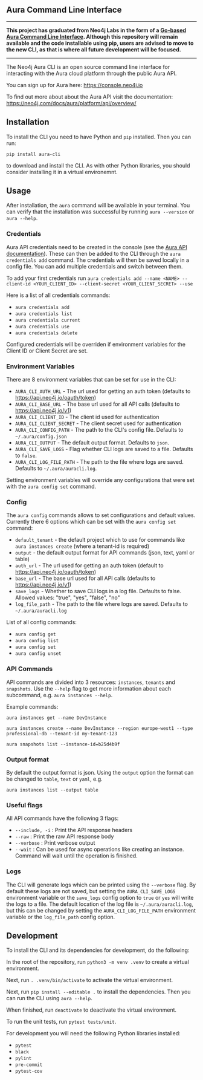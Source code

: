 ## Aura Command Line Interface

___
**This project has graduated from Neo4j Labs in the form of a [Go-based Aura Command Line Interface](https://github.com/neo4j/aura-cli). Although this repository will remain available and the code installable using pip, users are advised to move to the new CLI, as that is where all future development will be focused.**
___

The Neo4j Aura CLI is an open source command line interface for interacting with the Aura cloud platform through the public Aura API.

You can sign up for Aura here: https://console.neo4j.io

To find out more about about the Aura API visit the documentation: https://neo4j.com/docs/aura/platform/api/overview/

## Installation

To install the CLI you need to have Python and `pip` installed. Then you can run:

`pip install aura-cli`

to download and install the CLI. As with other Python libraries, you should consider installing it in a virtual environemnt.

## Usage

After installation, the `aura` command will be available in your terminal. You can verify that the installation was successful by running `aura --version` or `aura --help`.

### Credentials

Aura API credentials need to be created in the console (see the [Aura API documentation](https://console.neo4j.io/?_gl=1*ab5vqi*_ga*ODA4NTgzMDE4LjE2NzkzOTY4NDk.*_ga_DL38Q8KGQC*MTY5NDM0NDI0NC44MS4xLjE2OTQzNDUzMjEuNTAuMC4w&_ga=2.169558053.548335101.1694344245-808583018.1679396849#account)). These can then be added to the CLI through the `aura credentials add` command. The credentials will then be saved locally in a config file. You can add multiple credentials and switch between them.

To add your first credentials run
`aura credentials add --name <NAME> --client-id <YOUR_CLIENT_ID> --client-secret <YOUR_CLIENT_SECRET> --use`

Here is a list of all credentials commands:

- `aura credentials add`
- `aura credentials list`
- `aura credentials current`
- `aura credentials use`
- `aura credentials delete`

Configured credentials will be overriden if environment variables for the Client ID or Client Secret are set.

### Environment Variables

There are 8 environment variables that can be set for use in the CLI:

- `AURA_CLI_AUTH_URL` - The url used for getting an auth token (defaults to https://api.neo4j.io/oauth/token)
- `AURA_CLI_BASE_URL` - The base url used for all API calls (defaults to https://api.neo4j.io/v1)
- `AURA_CLI_CLIENT_ID` - The client id used for authentication
- `AURA_CLI_CLIENT_SECRET` - The client secret used for authentication
- `AURA_CLI_CONFIG_PATH` - The path to the CLI's config file. Defaults to `~/.aura/config.json`
- `AURA_CLI_OUTPUT` - The default output format. Defaults to `json`.
- `AURA_CLI_SAVE_LOGS` - Flag whether CLI logs are saved to a file. Defaults to `false`.
- `AURA_CLI_LOG_FILE_PATH` - The path to the file where logs are saved. Defaults to `~/.aura/auracli.log`.

Setting environment variables will override any configurations that were set with the `aura config set` command.

### Config

The `aura config` commands allows to set configurations and default values. Currently there 6 options which can be set with the `aura config set` command:

- `default_tenant` - the default project which to use for commands like `aura instances create` (where a tenant-id is required)
- `output` - the default output format for API commands (json, text, yaml or table)
- `auth_url` - The url used for getting an auth token (default to https://api.neo4j.io/oauth/token)
- `base_url` - The base url used for all API calls (defaults to https://api.neo4j.io/v1)
- `save_logs` - Whether to save CLI logs in a log file. Defaults to false. Allowed values: "true", "yes", "false", "no"
- `log_file_path` - The path to the file where logs are saved. Defaults to `~/.aura/auracli.log`

List of all config commands:

- `aura config get`
- `aura config list`
- `aura config set`
- `aura config unset`

### API Commands

API commands are divided into 3 resources: `instances`, `tenants` and `snapshots`. Use the `--help` flag to get more information about each subcommand, e.g. `aura instances --help`.

Example commands:

`aura instances get --name DevInstance`

`aura instances create --name DevInstance --region europe-west1 --type professional-db --tenant-id my-tenant-123`

`aura snapshots list --instance-id=b25d4b9f`

### Output format

By default the output format is json. Using the `output` option the format can be changed to `table`, `text` or `yaml`, e.g.

`aura instances list --output table`

### Useful flags

All API commands have the following 3 flags:

- `--include, -i` : Print the API response headers
- `--raw` : Print the raw API response body
- `--verbose` : Print verbose output
- `--wait` : Can be used for async operations like creating an instance. Command will wait until the operation is finished.

### Logs

The CLI will generate logs which can be printed using the `--verbose` flag. By default these logs are not saved, but setting the `AURA_CLI_SAVE_LOGS` environment variable or the `save_logs` config option to `true` or `yes` will write the logs to a file.
The default location of the log file is `~/.aura/auracli.log`, but this can be changed by setting the `AURA_CLI_LOG_FILE_PATH` environment variable or the `log_file_path` config option.

## Development

To install the CLI and its dependencies for development, do the following:

In the root of the repository, run `python3 -m venv .venv` to create a virtual environment.

Next, run `. .venv/bin/activate` to activate the virtual environment.

Next, run `pip install --editable .` to install the dependencies. Then you can run the CLI using `aura --help`.

When finished, run `deactivate` to deactivate the virtual environment.

To run the unit tests, run `pytest tests/unit`.

For development you will need the following Python libraries installed:

- `pytest`
- `black`
- `pylint`
- `pre-commit`
- `pytest-cov`
